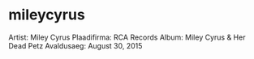 # mileycyrus
Artist: Miley Cyrus
Plaadifirma: RCA Records
Album: Miley Cyrus & Her Dead Petz
Avaldusaeg: August 30, 2015

